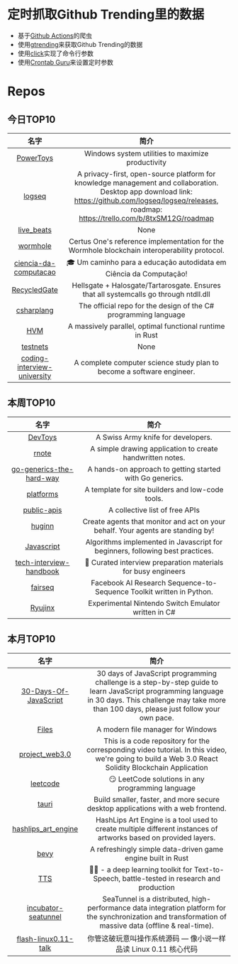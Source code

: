 # 定时抓取Github Trending里的数据
* 基于[Github Actions](https://docs.github.com/en/actions)的爬虫
* 使用[gtrending](https://github.com/hedythedev/gtrending)来获取Github Trending的数据
* 使用[click](https://github.com/pallets/click)实现了命令行参数
* 使用[Crontab Guru](https://crontab.guru/)来设置定时参数

# Repos
## 今日TOP10 
<!-- START OF DAILY_TOP10_REPOS -->
| 名字 | 简介 |
| :----: | :----: |
| [PowerToys](https://github.com/microsoft/PowerToys) | Windows system utilities to maximize productivity |
| [logseq](https://github.com/logseq/logseq) | A privacy-first, open-source platform for knowledge management and collaboration. Desktop app download link: https://github.com/logseq/logseq/releases, roadmap: https://trello.com/b/8txSM12G/roadmap |
| [live_beats](https://github.com/fly-apps/live_beats) | None |
| [wormhole](https://github.com/certusone/wormhole) | Certus One's reference implementation for the Wormhole blockchain interoperability protocol. |
| [ciencia-da-computacao](https://github.com/Universidade-Livre/ciencia-da-computacao) | 🎓 Um caminho para a educação autodidata em Ciência da Computação! |
| [RecycledGate](https://github.com/thefLink/RecycledGate) | Hellsgate + Halosgate/Tartarosgate. Ensures that all systemcalls go through ntdll.dll |
| [csharplang](https://github.com/dotnet/csharplang) | The official repo for the design of the C# programming language |
| [HVM](https://github.com/Kindelia/HVM) | A massively parallel, optimal functional runtime in Rust |
| [testnets](https://github.com/cosmic-horizon/testnets) | None |
| [coding-interview-university](https://github.com/jwasham/coding-interview-university) | A complete computer science study plan to become a software engineer. |
<!-- END OF DAILY_TOP10_REPOS -->

## 本周TOP10
<!-- START OF WEEKLY_TOP10_REPOS -->
| 名字 | 简介 |
| :----: | :----: |
| [DevToys](https://github.com/veler/DevToys) | A Swiss Army knife for developers. |
| [rnote](https://github.com/flxzt/rnote) | A simple drawing application to create handwritten notes. |
| [go-generics-the-hard-way](https://github.com/akutz/go-generics-the-hard-way) | A hands-on approach to getting started with Go generics. |
| [platforms](https://github.com/vercel/platforms) | A template for site builders and low-code tools. |
| [public-apis](https://github.com/public-apis/public-apis) | A collective list of free APIs |
| [huginn](https://github.com/huginn/huginn) | Create agents that monitor and act on your behalf. Your agents are standing by! |
| [Javascript](https://github.com/TheAlgorithms/Javascript) | Algorithms implemented in Javascript for beginners, following best practices. |
| [tech-interview-handbook](https://github.com/yangshun/tech-interview-handbook) | 💯 Curated interview preparation materials for busy engineers |
| [fairseq](https://github.com/pytorch/fairseq) | Facebook AI Research Sequence-to-Sequence Toolkit written in Python. |
| [Ryujinx](https://github.com/Ryujinx/Ryujinx) | Experimental Nintendo Switch Emulator written in C# |
<!-- END OF WEEKLY_TOP10_REPOS -->

## 本月TOP10
<!-- START OF MONTHLY_TOP10_REPOS -->
| 名字 | 简介 |
| :----: | :----: |
| [30-Days-Of-JavaScript](https://github.com/Asabeneh/30-Days-Of-JavaScript) | 30 days of JavaScript programming challenge is a step-by-step guide to learn JavaScript programming language in 30 days. This challenge may take more than 100 days, please just follow your own pace. |
| [Files](https://github.com/files-community/Files) | A modern file manager for Windows |
| [project_web3.0](https://github.com/adrianhajdin/project_web3.0) | This is a code repository for the corresponding video tutorial. In this video, we're going to build a Web 3.0 React Solidity Blockchain Application |
| [leetcode](https://github.com/doocs/leetcode) | 😏 LeetCode solutions in any programming language | 多种编程语言实现 LeetCode、《剑指 Offer（第 2 版）》、《程序员面试金典（第 6 版）》题解 |
| [tauri](https://github.com/tauri-apps/tauri) | Build smaller, faster, and more secure desktop applications with a web frontend. |
| [hashlips_art_engine](https://github.com/HashLips/hashlips_art_engine) | HashLips Art Engine is a tool used to create multiple different instances of artworks based on provided layers. |
| [bevy](https://github.com/bevyengine/bevy) | A refreshingly simple data-driven game engine built in Rust |
| [TTS](https://github.com/coqui-ai/TTS) | 🐸💬 - a deep learning toolkit for Text-to-Speech, battle-tested in research and production |
| [incubator-seatunnel](https://github.com/apache/incubator-seatunnel) | SeaTunnel is a distributed, high-performance data integration platform for the synchronization and transformation of massive data (offline & real-time). |
| [flash-linux0.11-talk](https://github.com/sunym1993/flash-linux0.11-talk) | 你管这破玩意叫操作系统源码 — 像小说一样品读 Linux 0.11 核心代码 |
<!-- END OF MONTHLY_TOP10_REPOS -->
